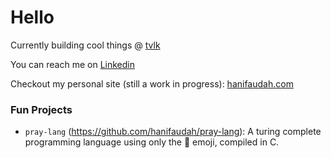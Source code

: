 # Hello

Currently building cool things @ [tvlk](https://www.traveloka.com/)

You can reach me on [Linkedin](https://www.linkedin.com/in/hanif-audah/)

Checkout my personal site (still a work in progress): [hanifaudah.com](https://hanifaudah.com)

### Fun Projects
- `pray-lang` (https://github.com/hanifaudah/pray-lang): A turing complete programming language using only the 🙏 emoji, compiled in C.

<!--
**hanifaudah/hanifaudah** is a ✨ _special_ ✨ repository because its `README.md` (this file) appears on your GitHub profile.

Here are some ideas to get you started:

- 🔭 I’m currently working on ...
- 🌱 I’m currently learning ...
- 👯 I’m looking to collaborate on ...
- 🤔 I’m looking for help with ...
- 💬 Ask me about ...
- 📫 How to reach me: ...
- 😄 Pronouns: ...
- ⚡ Fun fact: ...
-->
